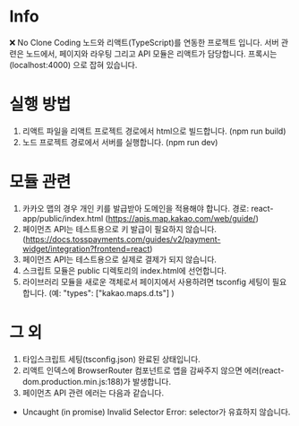 # Info
❌ No Clone Coding
노드와 리액트(TypeScript)를 연동한 프로젝트 입니다.
서버 관련은 노드에서, 페이지와 라우팅 그리고 API 모듈은 리액트가 담당합니다.
프록시는 (localhost:4000) 으로 잡혀 있습니다.

# 실행 방법
1. 리액트 파일을 리액트 프로젝트 경로에서 html으로 빌드합니다. (npm run build)
2. 노드 프로젝트 경로에서 서버를 실행합니다. (npm run dev)

# 모듈 관련
1. 카카오 맵의 경우 개인 키를 발급받아 도메인을 적용해야 합니다. 경로: react-app/public/index.html (https://apis.map.kakao.com/web/guide/)
2. 페이먼츠 API는 테스트용으로 키 발급이 필요하지 않습니다. (https://docs.tosspayments.com/guides/v2/payment-widget/integration?frontend=react)
3. 페이먼츠 API는 테스트용으로 실제로 결제가 되지 않습니다.
4. 스크립트 모듈은 public 디렉토리의 index.html에 선언합니다.
5. 라이브러리 모듈을 새로운 객체로서 페이지에서 사용하려면 tsconfig 세팅이 필요합니다. (예: "types": ["kakao.maps.d.ts"] )

# 그 외
1. 타입스크립트 세팅(tsconfig.json) 완료된 상태입니다.
2. 리액트 인덱스에 BrowserRouter 컴포넌트로 앱을 감싸주지 않으면 에러(react-dom.production.min.js:188)가 발생합니다.
3. 페이먼츠 API 관련 에러는 다음과 같습니다.
 -  Uncaught (in promise) Invalid Selector Error: selector가 유효하지 않습니다.
